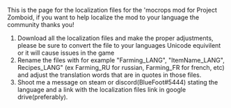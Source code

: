 This is the page for the localization files for the 'mocrops mod for Project Zomboid, if you want to help localize the mod to your language the community thanks you!

1. Download all the localization files and make the proper adjustments, please be sure to convert the file to your languages Unicode equivilent or it will cause issues in the game
2. Rename the files with for example "Farming_LANG", "ItemName_LANG", Recipes_LANG" (ex Farming_RU for russian, Farming_FR for french, etc) and adjust the translation words that are in quotes in those files.
3. Shoot me a message on steam or discord(BlueFoot#5444) stating the language and a link with the localization files link in google drive(preferably).
